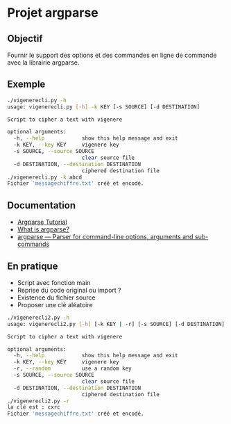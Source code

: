 # Projet argparse

<!-- toc -->

## Objectif

Fournir le support des options et des commandes en ligne de commande avec la librairie argparse.

## Exemple

```bash
./vigenerecli.py -h
usage: vigenerecli.py [-h] -k KEY [-s SOURCE] [-d DESTINATION]

Script to cipher a text with vigenere

optional arguments:
  -h, --help            show this help message and exit
  -k KEY, --key KEY     vigenere key
  -s SOURCE, --source SOURCE
                        clear source file
  -d DESTINATION, --destination DESTINATION
                        ciphered destination file
./vigenerecli.py -k abcd
Fichier 'messagechiffre.txt' créé et encodé.
```

## Documentation

* [Argparse Tutorial](https://docs.python.org/3/howto/argparse.html)
* [What is argparse?](https://www.bogotobogo.com/python/python_argparse.php)
* [argparse — Parser for command-line options, arguments and sub-commands](https://docs.python.org/3/library/argparse.html)

## En pratique

* Script avec fonction main
* Reprise du code original ou import ?
* Existence du fichier source
* Proposer une clé aléatoire

```bash
./vigenerecli2.py -h
usage: vigenerecli2.py [-h] [-k KEY | -r] [-s SOURCE] [-d DESTINATION]

Script to cipher a text with vigenere

optional arguments:
  -h, --help            show this help message and exit
  -k KEY, --key KEY     vigenere key
  -r, --random          use a random key
  -s SOURCE, --source SOURCE
                        clear source file
  -d DESTINATION, --destination DESTINATION
                        ciphered destination file
./vigenerecli2.py -r
la clé est : cxrc
Fichier 'messagechiffre.txt' créé et encodé.

```
